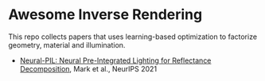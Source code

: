 # Awesome Inverse Rendering
This repo collects papers that uses learning-based optimization to factorize geometry, material and illumination.


- [Neural-PIL: Neural Pre-Integrated Lighting for Reflectance Decomposition](https://arxiv.org/abs/2110.14373), Mark et al., NeurIPS 2021
